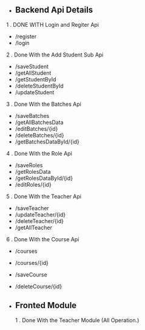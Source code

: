 - ## Backend Api Details                                                                                                    


1 . DONE WITH  Login and Regiter Api
   - /register
   - /login

2 . Done With the Add Student Sub Api

   - /saveStudent
   - /getAllStudent
   - /getStudentById
   - /deleteStudentById
   - /updateStudent

3  . Done With the Batches Api

   - /saveBatches
   - /getAllBatchesData
   - /editBatches/{id}
   - /deleteBatches/{id}
   - /getBatchesDataById/{id}

4  .  Done With the Role Api

   - /saveRoles
   - /getRolesData
   - /getRolesDataById/{id}
   - /editRoles/{id}

5  .  Done With the Teacher Api

   - /saveTeacher
   - /updateTeacher/{id}
   - /deleteTeacher/{id}
   - /getAllTeacher

6  .  Done With the Course Api

   - /courses
   - /courses/{id}
   - /saveCourse
   - /deleteCourse/{id}




 - ## Fronted Module

   1  .  Done With the Teacher Module (All Operation.) 
